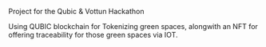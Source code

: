 Project for the Qubic & Vottun Hackathon 

Using QUBIC blockchain for Tokenizing green spaces, alongwith an NFT for offering traceability for those green spaces via IOT.

